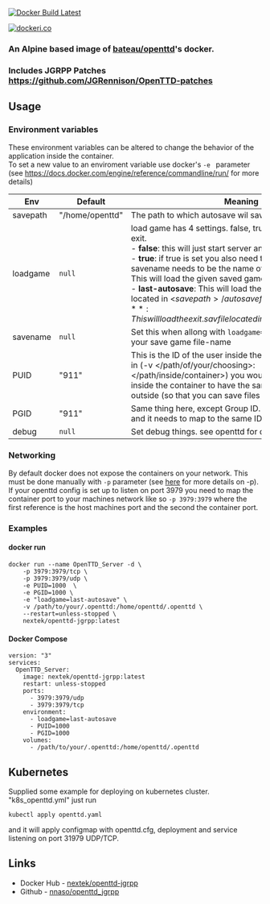 [![Docker Build Latest](https://github.com/NNaso/openttd_jgrpp/actions/workflows/latest-crosscompile.yml/badge.svg)](https://github.com/NNaso/openttd_jgrpp/)

[![dockeri.co](https://dockeri.co/image/nextek/openttd-jgrpp)](https://hub.docker.com/r/nextek/openttd-jgrpp)

### An Alpine based image of [bateau/openttd](https://hub.docker.com/r/bateau/openttd)'s docker. ###
### Includes JGRPP Patches https://github.com/JGRennison/OpenTTD-patches ###
## Usage ##

### Environment variables ###
These environment variables can be altered to change the behavior of the application inside the container.  
To set a new value to an enviroment variable use docker's `-e ` parameter (see https://docs.docker.com/engine/reference/commandline/run/ for more details)  

| Env | Default | Meaning |
| --- | ------- | ------- |
| savepath | "/home/openttd" | The path to which autosave wil save |
| loadgame | `null` | load game has 4 settings. false, true, last-autosave and exit.<br>  - **false**: this will just start server and create a new game.<br>  - **true**: if true is set you also need to set savename. savename needs to be the name of the saved game file. This will load the given saved game.<br>  - **last-autosave**: This will load the last autosaved game located in <$savepath>/autosave folder.<br>  - **exit**: This will load the exit.sav file located in <$savepath>/autosave/. |
| savename | `null` | Set this when allong with `loadgame=true` to the value of your save game file-name |
| PUID | "911" | This is the ID of the user inside the container. If you mount in (-v </path/of/your/choosing>:</path/inside/container>) you would need for the user inside the container to have the same ID as your user outside (so that you can save files for example). |
| PGID | "911" | Same thing here, except Group ID. Your user has a group, and it needs to map to the same ID inside the container. |
| debug | `null` | Set debug things. see openttd for debug options |


### Networking ###
By default docker does not expose the containers on your network. This must be done manually with `-p` parameter (see [here](https://docs.docker.com/engine/reference/commandline/run/) for more details on -p).
If your openttd config is set up to listen on port 3979 you need to map the container port to your machines network like so `-p 3979:3979` where the first reference is the host machines port and the second the container port.

### Examples ###

#### docker run ####
```
docker run --name OpenTTD_Server -d \
    -p 3979:3979/tcp \
    -p 3979:3979/udp \
    -e PUID=1000  \
    -e PGID=1000 \
    -e "loadgame=last-autosave" \
    -v /path/to/your/.openttd:/home/openttd/.openttd \
    --restart=unless-stopped \
    nextek/openttd-jgrpp:latest
```

#### Docker Compose ####
```MiniYAML
version: "3"
services:
  OpenTTD_Server:
    image: nextek/openttd-jgrpp:latest
    restart: unless-stopped
    ports:
      - 3979:3979/udp
      - 3979:3979/tcp
    environment:
      - loadgame=last-autosave
      - PUID=1000
      - PGID=1000
    volumes:
      - /path/to/your/.openttd:/home/openttd/.openttd
```

## Kubernetes ##

Supplied some example for deploying on kubernetes cluster. "k8s_openttd.yml"
just run 

    kubectl apply openttd.yaml

and it will apply configmap with openttd.cfg, deployment and service listening on port 31979 UDP/TCP.

## Links ##
   * Docker Hub -  [nextek/openttd-jgrpp](https://hub.docker.com/r/nextek/openttd-jgrpp)
   * Github -  [nnaso/openttd_jgrpp](https://github.com/NNaso/openttd_jgrpp)
